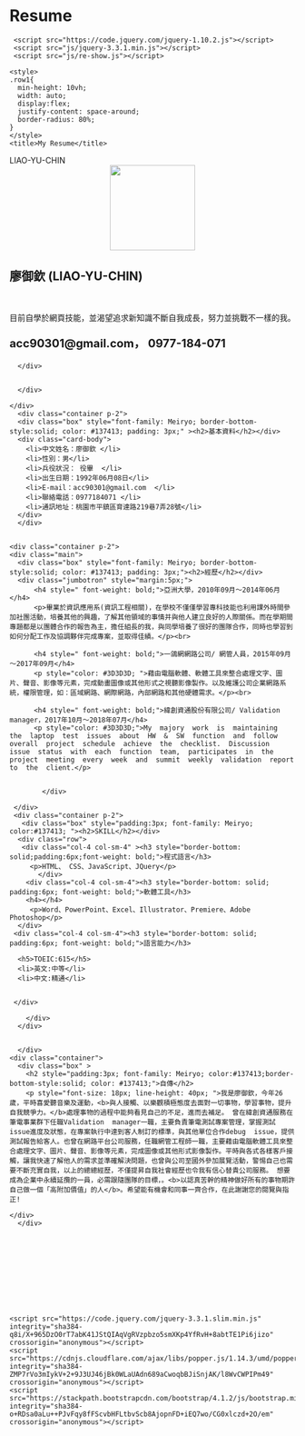 # Resume
<!Doctype html>
<html lang="en">
  <head>
    <meta charset="utf-8">
    <meta name="viewport" content="width=device-width, initial-scale=1, shrink-to-fit=no">
    <link rel="stylesheet" href="https://stackpath.bootstrapcdn.com/bootstrap/4.1.2/css/bootstrap.min.css" integrity="sha384-Smlep5jCw/wG7hdkwQ/Z5nLIefveQRIY9nfy6xoR1uRYBtpZgI6339F5dgvm/e9B" crossorigin="anonymous">
    <link rel="stylesheet" type="text/css" href="切版2.css">


     <script src="https://code.jquery.com/jquery-1.10.2.js"></script>
     <script src="js/jquery-3.3.1.min.js"></script>
     <script src="js/re-show.js"></script>

    <style>
    .row1{
      min-height: 10vh;
      width: auto;
      display:flex;
      justify-content: space-around;
      border-radius: 80%;
    }
    </style>
    <title>My Resume</title>
  </head>

  <body>
    <div class="header">
    <nav class="navbar navbar-light bg-light">
      <span class="navbar-brand mb-0 h1"> LIAO-YU-CHIN</span>
    </nav>
    </div>
    <div class="row1 p-5" >
       <div class="col-3" style="display: flex; justify-content: center;">
         <img class="img1" src="file:///C:/Users/Liau/Desktop/picture.jpg" alt="" " style="height: 150px; width: auto border-radius:20%;">
       </div>
       <div class="col-9">
        <h2>廖御欽 (LIAO-YU-CHIN)</h2><br>
        <p>目前自學於網頁技能，並渴望追求新知識不斷自我成長，努力並挑戰不一樣的我。</p>
        <p style="font-size: 20px;"><b>acc90301@gmail.com， 0977-184-071</b></p>
       </div>
    </div>
      

      </div>

       
      </div>

    </div>
      <div class="container p-2">
      <div class="box" style="font-family: Meiryo; border-bottom-style:solid; color: #137413; padding: 3px;" ><h2>基本資料</h2></div>
      <div class="card-body">
        <li>中文姓名：廖御欽 </li>
        <li>性別：男</li>
        <li>兵役狀況： 役畢  </li>
        <li>出生日期：1992年06月08日</li>
        <li>E-mail：acc90301@gmail.com  </li>
        <li>聯絡電話：0977184071 </li>
        <li>通訊地址：桃園市平鎮區育達路219巷7弄28號</li>
      </div>
      </div>

  
    <div class="container p-2">
    <div class="main">
      <div class="box" style="font-family: Meiryo; border-bottom-style:solid; color: #137413; padding: 3px;"><h2>經歷</h2></div>
      <div class="jumbotron" style="margin:5px;">
          <h4 style=" font-weight: bold;">亞洲大學，2010年09月～2014年06月</h4>
          <p>畢業於資訊應用系(資訊工程相關)，在學校不僅僅學習專科技能也利用課外時間參加社團活動，培養其他的興趣，了解其他領域的事情并與他人建立良好的人際關係。而在學期間專題都是以團體合作的報告為主，擔任組長的我，與同學培養了很好的團隊合作，同時也學習到如何分配工作及協調夥伴完成專案，並取得佳績。</p><br> 

          <h4 style=" font-weight: bold;">一鴿網網路公司/ 網管人員，2015年09月～2017年09月</h4> 
          <p style="color: #3D3D3D; ">藉由電腦軟體、軟體工具來整合處理文字、圖片、聲音、影像等元素，完成動畫圖像或其他形式之視聽影像製作。以及維護公司企業網路系統，權限管理，如：區域網路、網際網路，內部網路和其他硬體需求。</p><br>
          
          <h4 style=" font-weight: bold;">緯創資通股份有限公司/ Validation manager，2017年10月～2018年07月</h4> 
          <p style="color: #3D3D3D;">My  majory  work  is  maintaining  the  laptop  test  issues  about  HW  &  SW  function  and  follow  overall  project  schedule  achieve  the  checklist.  Discussion  issue  status  with  each  function  team,  participates  in  the  project  meeting  every  week  and  summit  weekly  validation  report  to  the  client.</p>
       

            </div>
          
     </div>
     <div class="container p-2">
       <div class="box" style="padding:3px; font-family: Meiryo; color:#137413; "><h2>SKILL</h2></div>
      <div class="row">
       <div class="col-4 col-sm-4" ><h3 style="border-bottom: solid;padding:6px;font-weight: bold;">程式語言</h3>
         <p>HTML、 CSS、JavaScript、JQuery</p>
           </div>
        <div class="col-4 col-sm-4"><h3 style="border-bottom: solid; padding:6px; font-weight: bold;">軟體工具</h3>
        <h4></h4>
         <p>Word、PowerPoint、Excel、Illustrator、Premiere、Adobe Photoshop</p>
      </div>
     <div class="col-4 col-sm-4"><h3 style="border-bottom: solid; padding:6px; font-weight: bold;">語言能力</h3>
      
      <h5>TOEIC:615</h5>
      <li>英文:中等</li>
      <li>中文:精通</li>
      

     </div>

        </div>
      </div>


      </div>
    <div class="container">
      <div class="box" >
        <h2 style="padding:3px; font-family: Meiryo; color:#137413;border-bottom-style:solid; color: #137413;">自傳</h2>
        <p style="font-size: 18px; line-height: 40px; ">我是廖御欽，今年26歲，平時喜愛聽音樂及運動，<b>與人接觸、以樂觀積極態度去面對一切事物，學習事物，提升自我競爭力。</b>處理事物的過程中能夠看見自己的不足，進而去補足。 曾在緯創資通服務在筆電事業群下任職Validation  manager一職，主要負責筆電測試專案管理，掌握測試issue進度及狀態，在專案執行中達到客人制訂的標準，與其他單位合作debug  issue，提供測試報告給客人。也曾在網路平台公司服務，任職網管工程師一職，主要藉由電腦軟體工具來整合處理文字、圖片、聲音、影像等元素，完成圖像或其他形式影像製作。平時與各式各樣客戶接觸，讓我快速了解他人的需求並準確解決問題，也曾與公司至國外參加展覽活動，警惕自己也需要不斷充實自我，以上的總總經歷，不僅提昇自我社會經歷也令我有信心替貴公司服務。 想要成為企業中永續延攬的一員，必需跟隨團隊的目標，。<b>以認真苦幹的精神做好所有的事物期許自己做一個「高附加價值」的人</b>。希望能有機會和同事一齊合作，在此謝謝您的閱覽與指正! 
</p>
      </div>
      </div>

    </div>
      </div>











    <script src="https://code.jquery.com/jquery-3.3.1.slim.min.js" integrity="sha384-q8i/X+965DzO0rT7abK41JStQIAqVgRVzpbzo5smXKp4YfRvH+8abtTE1Pi6jizo" crossorigin="anonymous"></script>
    <script src="https://cdnjs.cloudflare.com/ajax/libs/popper.js/1.14.3/umd/popper.min.js" integrity="sha384-ZMP7rVo3mIykV+2+9J3UJ46jBk0WLaUAdn689aCwoqbBJiSnjAK/l8WvCWPIPm49" crossorigin="anonymous"></script>
    <script src="https://stackpath.bootstrapcdn.com/bootstrap/4.1.2/js/bootstrap.min.js" integrity="sha384-o+RDsa0aLu++PJvFqy8fFScvbHFLtbvScb8AjopnFD+iEQ7wo/CG0xlczd+2O/em" crossorigin="anonymous"></script>
  </body>
</html>
